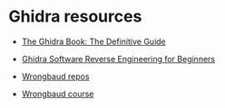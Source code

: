 # Ghidra resources

* [The Ghidra Book: The Definitive Guide](https://learning.oreilly.com/library/view/the-ghidra-book/9781098125684/)
* [Ghidra Software Reverse Engineering for Beginners](https://learning.oreilly.com/library/view/ghidra-software-reverse/9781800207974/)

* [Wrongbaud repos](https://github.com/wrongbaud)
* [Wrongbaud course](https://hackaday.io/course/172292-introduction-to-reverse-engineering-with-ghidra)